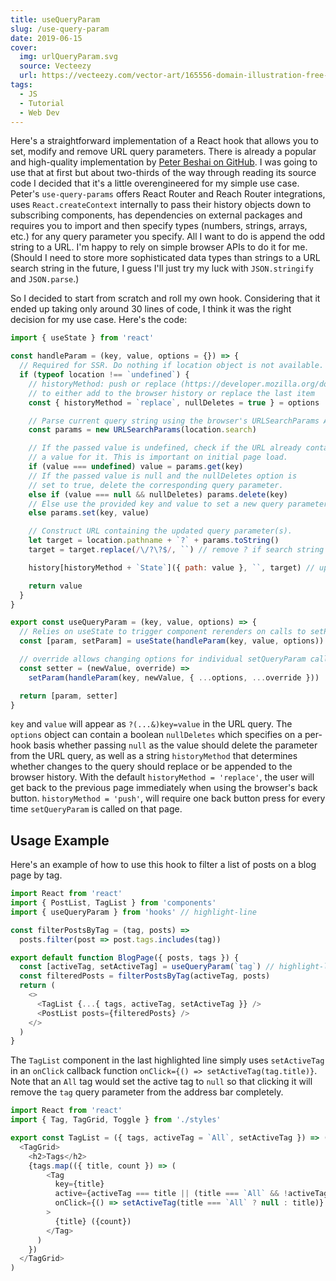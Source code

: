```yaml
---
title: useQueryParam
slug: /use-query-param
date: 2019-06-15
cover:
  img: urlQueryParam.svg
  source: Vecteezy
  url: https://vecteezy.com/vector-art/165556-domain-illustration-free-vector
tags:
  - JS
  - Tutorial
  - Web Dev
---
```


Here's a straightforward implementation of a React hook that allows you to set, modify and remove URL query parameters. There is already a popular and high-quality implementation by [Peter Beshai on GitHub](https://github.com/pbeshai/use-query-params). I was going to use that at first but about two-thirds of the way through reading its source code I decided that it's a little overengineered for my simple use case. Peter's `use-query-params` offers React Router and Reach Router integrations, uses `React.createContext` internally to pass their history objects down to subscribing components, has dependencies on external packages and requires you to import and then specify types (numbers, strings, arrays, etc.) for any query parameter you specify. All I want to do is append the odd string to a URL. I'm happy to rely on simple browser APIs to do it for me. (Should I need to store more sophisticated data types than strings to a URL search string in the future, I guess I'll just try my luck with `JSON.stringify` and `JSON.parse`.)

So I decided to start from scratch and roll my own hook. Considering that it ended up taking only around 30 lines of code, I think it was the right decision for my use case. Here's the code:

```js:title=src/hooks/useQueryParam.js
import { useState } from 'react'

const handleParam = (key, value, options = {}) => {
  // Required for SSR. Do nothing if location object is not available.
  if (typeof location !== `undefined`) {
    // historyMethod: push or replace (https://developer.mozilla.org/docs/Web/API/History)
    // to either add to the browser history or replace the last item
    const { historyMethod = `replace`, nullDeletes = true } = options

    // Parse current query string using the browser's URLSearchParams API.
    const params = new URLSearchParams(location.search)

    // If the passed value is undefined, check if the URL already contains
    // a value for it. This is important on initial page load.
    if (value === undefined) value = params.get(key)
    // If the passed value is null and the nullDeletes option is
    // set to true, delete the corresponding query parameter.
    else if (value === null && nullDeletes) params.delete(key)
    // Else use the provided key and value to set a new query parameter.
    else params.set(key, value)

    // Construct URL containing the updated query parameter(s).
    let target = location.pathname + `?` + params.toString()
    target = target.replace(/\/?\?$/, ``) // remove ? if search string is empty

    history[historyMethod + `State`]({ path: value }, ``, target) // update the browser URL

    return value
  }
}

export const useQueryParam = (key, value, options) => {
  // Relies on useState to trigger component rerenders on calls to setParam.
  const [param, setParam] = useState(handleParam(key, value, options))

  // override allows changing options for individual setQueryParam calls
  const setter = (newValue, override) =>
    setParam(handleParam(key, newValue, { ...options, ...override }))

  return [param, setter]
}
```

`key` and `value` will appear as `?(...&)key=value` in the URL query. The `options` object can contain a boolean `nullDeletes` which specifies on a per-hook basis whether passing `null` as the value should delete the parameter from the URL query, as well as a string `historyMethod` that determines whether changes to the query should replace or be appended to the browser history. With the default `historyMethod = 'replace'`, the user will get back to the previous page immediately when using the browser's back button. `historyMethod = 'push'`, will require one back button press for every time `setQueryParam` is called on that page.

## Usage Example

Here's an example of how to use this hook to filter a list of posts on a blog page by tag.

```js:title=src/pages/blog.js
import React from 'react'
import { PostList, TagList } from 'components'
import { useQueryParam } from 'hooks' // highlight-line

const filterPostsByTag = (tag, posts) =>
  posts.filter(post => post.tags.includes(tag))

export default function BlogPage({ posts, tags }) {
  const [activeTag, setActiveTag] = useQueryParam(`tag`) // highlight-line
  const filteredPosts = filterPostsByTag(activeTag, posts)
  return (
    <>
      <TagList {...{ tags, activeTag, setActiveTag }} />
      <PostList posts={filteredPosts} />
    </>
  )
}
```

The `TagList` component in the last highlighted line simply uses `setActiveTag` in an `onClick` callback function `onClick={() => setActiveTag(tag.title)}`. Note that an `All` tag would set the active tag to `null` so that clicking it will remove the `tag` query parameter from the address bar completely.

```js:title=src/components/TagList.js
import React from 'react'
import { Tag, TagGrid, Toggle } from './styles'

export const TagList = ({ tags, activeTag = `All`, setActiveTag }) => (
  <TagGrid>
    <h2>Tags</h2>
    {tags.map(({ title, count }) => (
        <Tag
          key={title}
          active={activeTag === title || (title === `All` && !activeTag)} // highlight-line
          onClick={() => setActiveTag(title === `All` ? null : title)} // highlight-line
        >
          {title} ({count})
        </Tag>
      )
    })
  </TagGrid>
)
```
